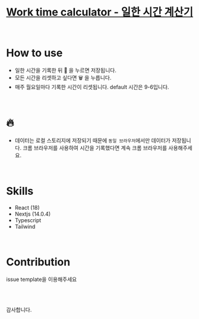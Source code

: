 # [Work time calculator - 일한 시간 계산기](https://work-time-caclulator.vercel.app/)

<br/>

# How to use

- 일한 시간을 기록한 뒤 💾 을 누르면 저장됩니다.
- 모든 시간을 리셋하고 싶다면 🗑️ 을 누릅니다.
- 매주 월요일마다 기록한 시간이 리셋됩니다. default 시간은 9-6입니다.

<br/>

# 🔥

- 데이터는 로컬 스토리지에 저장되기 때문에 `동일 브라우저`에서만 데이터가 저장됩니다. 크롬 브라우저를 사용하여 시간을 기록했다면 계속 크롬 브라우저를 사용해주세요.

<br/>

# Skills

- React (18)
- Nextjs (14.0.4)
- Typescript
- Tailwind

<br/>

# Contribution

issue template을 이용해주세요

<br/>
<br/>

감사합니다.
